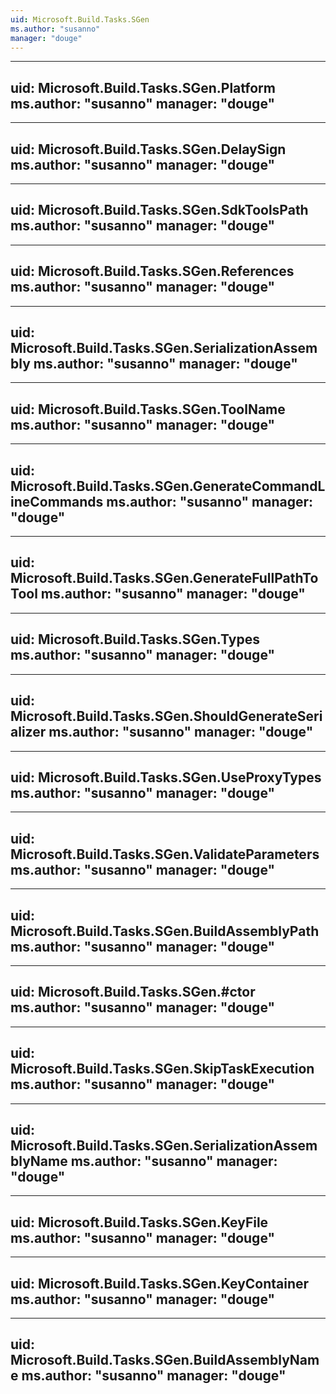 ```yaml
---
uid: Microsoft.Build.Tasks.SGen
ms.author: "susanno"
manager: "douge"
---
```


---
uid: Microsoft.Build.Tasks.SGen.Platform
ms.author: "susanno"
manager: "douge"
---

---
uid: Microsoft.Build.Tasks.SGen.DelaySign
ms.author: "susanno"
manager: "douge"
---

---
uid: Microsoft.Build.Tasks.SGen.SdkToolsPath
ms.author: "susanno"
manager: "douge"
---

---
uid: Microsoft.Build.Tasks.SGen.References
ms.author: "susanno"
manager: "douge"
---

---
uid: Microsoft.Build.Tasks.SGen.SerializationAssembly
ms.author: "susanno"
manager: "douge"
---

---
uid: Microsoft.Build.Tasks.SGen.ToolName
ms.author: "susanno"
manager: "douge"
---

---
uid: Microsoft.Build.Tasks.SGen.GenerateCommandLineCommands
ms.author: "susanno"
manager: "douge"
---

---
uid: Microsoft.Build.Tasks.SGen.GenerateFullPathToTool
ms.author: "susanno"
manager: "douge"
---

---
uid: Microsoft.Build.Tasks.SGen.Types
ms.author: "susanno"
manager: "douge"
---

---
uid: Microsoft.Build.Tasks.SGen.ShouldGenerateSerializer
ms.author: "susanno"
manager: "douge"
---

---
uid: Microsoft.Build.Tasks.SGen.UseProxyTypes
ms.author: "susanno"
manager: "douge"
---

---
uid: Microsoft.Build.Tasks.SGen.ValidateParameters
ms.author: "susanno"
manager: "douge"
---

---
uid: Microsoft.Build.Tasks.SGen.BuildAssemblyPath
ms.author: "susanno"
manager: "douge"
---

---
uid: Microsoft.Build.Tasks.SGen.#ctor
ms.author: "susanno"
manager: "douge"
---

---
uid: Microsoft.Build.Tasks.SGen.SkipTaskExecution
ms.author: "susanno"
manager: "douge"
---

---
uid: Microsoft.Build.Tasks.SGen.SerializationAssemblyName
ms.author: "susanno"
manager: "douge"
---

---
uid: Microsoft.Build.Tasks.SGen.KeyFile
ms.author: "susanno"
manager: "douge"
---

---
uid: Microsoft.Build.Tasks.SGen.KeyContainer
ms.author: "susanno"
manager: "douge"
---

---
uid: Microsoft.Build.Tasks.SGen.BuildAssemblyName
ms.author: "susanno"
manager: "douge"
---
